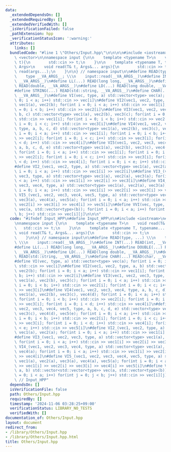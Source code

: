 ```yaml
---
data:
  _extendedDependsOn: []
  _extendedRequiredBy: []
  _extendedVerifiedWith: []
  _isVerificationFailed: false
  _pathExtension: hpp
  _verificationStatusIcon: ':warning:'
  attributes:
    links: []
  bundledCode: "#line 1 \"Others/Input.hpp\"\n\n\n\n#include <iostream>\n#include\
    \ <vector>\n\nnamespace input {\n\n    template <typename T>\n    void read(T&\
    \ t){\n        std::cin >> t;\n    }\n\n    template <typename T, typename...\
    \ Args>\n    void read(T& t, Args&... args){\n        std::cin >> t;\n       \
    \ read(args...);\n    }\n\n} // namespace input\n\n#define READ(type, ...) \\\n\
    \    type __VA_ARGS__; \\\n    input::read(__VA_ARGS__)\n#define INT(...) READ(int,\
    \ __VA_ARGS__)\n#define LL(...) READ(long long, __VA_ARGS__)\n#define DOUBLE(...)\
    \ READ(double, __VA_ARGS__)\n#define LD(...) READ(long double, __VA_ARGS__)\n\
    #define STRING(...) READ(std::string, __VA_ARGS__)\n#define CHAR(...) READ(char,\
    \ __VA_ARGS__)\n#define VI(vec, type, a) std::vector<type> vec(a); for(int i =\
    \ 0; i < a; i++) std::cin >> vec[i]\n#define VI2(vec1, vec2, type, a, b) std::vector<type>\
    \ vec1(a), vec2(b); for(int i = 0; i < a; i++) std::cin >> vec1[i]; for(int i\
    \ = 0; i < b; i++) std::cin >> vec2[i]\n#define VI3(vec1, vec2, vec3, type, a,\
    \ b, c) std::vector<type> vec1(a), vec2(b), vec3(c); for(int i = 0; i < a; i++)\
    \ std::cin >> vec1[i]; for(int i = 0; i < b; i++) std::cin >> vec2[i]; for(int\
    \ i = 0; i < c; i++) std::cin >> vec3[i]\n#define VI4(vec1, vec2, vec3, vec4,\
    \ type, a, b, c, d) std::vector<type> vec1(a), vec2(b), vec3(c), vec4(d); for(int\
    \ i = 0; i < a; i++) std::cin >> vec1[i]; for(int i = 0; i < b; i++) std::cin\
    \ >> vec2[i]; for(int i = 0; i < c; i++) std::cin >> vec3[i]; for(int i = 0; i\
    \ < d; i++) std::cin >> vec4[i]\n#define VI5(vec1, vec2, vec3, vec4, vec5, type,\
    \ a, b, c, d, e) std::vector<type> vec1(a), vec2(b), vec3(c), vec4(d), vec5(e);\
    \ for(int i = 0; i < a; i++) std::cin >> vec1[i]; for(int i = 0; i < b; i++) std::cin\
    \ >> vec2[i]; for(int i = 0; i < c; i++) std::cin >> vec3[i]; for(int i = 0; i\
    \ < d; i++) std::cin >> vec4[i]; for(int i = 0; i < e; i++) std::cin >> vec5[i]\n\
    #define VI2_(vec1, vec2, type, a) std::vector<type> vec1(a), vec2(a); for(int\
    \ i = 0; i < a; i++) std::cin >> vec1[i] >> vec2[i]\n#define VI3_(vec1, vec2,\
    \ vec3, type, a) std::vector<type> vec1(a), vec2(a), vec3(a); for(int i = 0; i\
    \ < a; i++) std::cin >> vec1[i] >> vec2[i] >> vec3[i]\n#define VI4_(vec1, vec2,\
    \ vec3, vec4, type, a) std::vector<type> vec1(a), vec2(a), vec3(a), vec4(a); for(int\
    \ i = 0; i < a; i++) std::cin >> vec1[i] >> vec2[i] >> vec3[i] >> vec4[i]\n#define\
    \ VI5_(vec1, vec2, vec3, vec4, vec5, type, a) std::vector<type> vec1(a), vec2(a),\
    \ vec3(a), vec4(a), vec5(a); for(int i = 0; i < a; i++) std::cin >> vec1[i] >>\
    \ vec2[i] >> vec3[i] >> vec4[i] >> vec5[i]\n#define VVI(vec, type, a, b) std::vector<std::vector<type>>\
    \ vec(a, std::vector<type>(b)); for(int i = 0; i < a; i++) for(int j = 0; j <\
    \ b; j++) std::cin >> vec[i][j]\n\n\n"
  code: "#ifndef Input_HPP\n#define Input_HPP\n\n#include <iostream>\n#include <vector>\n\
    \nnamespace input {\n\n    template <typename T>\n    void read(T& t){\n     \
    \   std::cin >> t;\n    }\n\n    template <typename T, typename... Args>\n   \
    \ void read(T& t, Args&... args){\n        std::cin >> t;\n        read(args...);\n\
    \    }\n\n} // namespace input\n\n#define READ(type, ...) \\\n    type __VA_ARGS__;\
    \ \\\n    input::read(__VA_ARGS__)\n#define INT(...) READ(int, __VA_ARGS__)\n\
    #define LL(...) READ(long long, __VA_ARGS__)\n#define DOUBLE(...) READ(double,\
    \ __VA_ARGS__)\n#define LD(...) READ(long double, __VA_ARGS__)\n#define STRING(...)\
    \ READ(std::string, __VA_ARGS__)\n#define CHAR(...) READ(char, __VA_ARGS__)\n\
    #define VI(vec, type, a) std::vector<type> vec(a); for(int i = 0; i < a; i++)\
    \ std::cin >> vec[i]\n#define VI2(vec1, vec2, type, a, b) std::vector<type> vec1(a),\
    \ vec2(b); for(int i = 0; i < a; i++) std::cin >> vec1[i]; for(int i = 0; i <\
    \ b; i++) std::cin >> vec2[i]\n#define VI3(vec1, vec2, vec3, type, a, b, c) std::vector<type>\
    \ vec1(a), vec2(b), vec3(c); for(int i = 0; i < a; i++) std::cin >> vec1[i]; for(int\
    \ i = 0; i < b; i++) std::cin >> vec2[i]; for(int i = 0; i < c; i++) std::cin\
    \ >> vec3[i]\n#define VI4(vec1, vec2, vec3, vec4, type, a, b, c, d) std::vector<type>\
    \ vec1(a), vec2(b), vec3(c), vec4(d); for(int i = 0; i < a; i++) std::cin >> vec1[i];\
    \ for(int i = 0; i < b; i++) std::cin >> vec2[i]; for(int i = 0; i < c; i++) std::cin\
    \ >> vec3[i]; for(int i = 0; i < d; i++) std::cin >> vec4[i]\n#define VI5(vec1,\
    \ vec2, vec3, vec4, vec5, type, a, b, c, d, e) std::vector<type> vec1(a), vec2(b),\
    \ vec3(c), vec4(d), vec5(e); for(int i = 0; i < a; i++) std::cin >> vec1[i]; for(int\
    \ i = 0; i < b; i++) std::cin >> vec2[i]; for(int i = 0; i < c; i++) std::cin\
    \ >> vec3[i]; for(int i = 0; i < d; i++) std::cin >> vec4[i]; for(int i = 0; i\
    \ < e; i++) std::cin >> vec5[i]\n#define VI2_(vec1, vec2, type, a) std::vector<type>\
    \ vec1(a), vec2(a); for(int i = 0; i < a; i++) std::cin >> vec1[i] >> vec2[i]\n\
    #define VI3_(vec1, vec2, vec3, type, a) std::vector<type> vec1(a), vec2(a), vec3(a);\
    \ for(int i = 0; i < a; i++) std::cin >> vec1[i] >> vec2[i] >> vec3[i]\n#define\
    \ VI4_(vec1, vec2, vec3, vec4, type, a) std::vector<type> vec1(a), vec2(a), vec3(a),\
    \ vec4(a); for(int i = 0; i < a; i++) std::cin >> vec1[i] >> vec2[i] >> vec3[i]\
    \ >> vec4[i]\n#define VI5_(vec1, vec2, vec3, vec4, vec5, type, a) std::vector<type>\
    \ vec1(a), vec2(a), vec3(a), vec4(a), vec5(a); for(int i = 0; i < a; i++) std::cin\
    \ >> vec1[i] >> vec2[i] >> vec3[i] >> vec4[i] >> vec5[i]\n#define VVI(vec, type,\
    \ a, b) std::vector<std::vector<type>> vec(a, std::vector<type>(b)); for(int i\
    \ = 0; i < a; i++) for(int j = 0; j < b; j++) std::cin >> vec[i][j]\n\n#endif\
    \ // Input_HPP"
  dependsOn: []
  isVerificationFile: false
  path: Others/Input.hpp
  requiredBy: []
  timestamp: '2024-11-06 03:28:25+09:00'
  verificationStatus: LIBRARY_NO_TESTS
  verifiedWith: []
documentation_of: Others/Input.hpp
layout: document
redirect_from:
- /library/Others/Input.hpp
- /library/Others/Input.hpp.html
title: Others/Input.hpp
---
```

